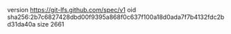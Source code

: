 version https://git-lfs.github.com/spec/v1
oid sha256:2b7c6827428dbd00f9395a868f0c637f100a18d0ada7f7b4132fdc2bd31da40a
size 2661
